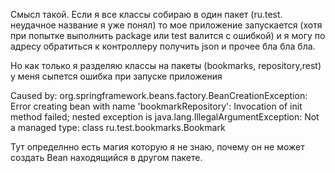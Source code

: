 Cмысл такой. Если я все классы собираю в один пакет (ru.test. неудачное название я уже понял) то мое приложение запускается (хотя при попытке выполнить package или test валится с ошибкой) и я могу по адресу обратиться к контроллеру получить json и прочее бла бла бла.

Но как только я разделяю классы на пакеты (bookmarks, repository,rest) у меня сыпется ошибка при запуске приложения

Caused by: org.springframework.beans.factory.BeanCreationException: Error creating bean with name 'bookmarkRepository': Invocation of init method failed; nested exception is java.lang.IllegalArgumentException: Not a managed type: class ru.test.bookmarks.Bookmark

Тут определнно есть магия которую я не знаю, почему он не может создать Bean находящийся в другом пакете.
